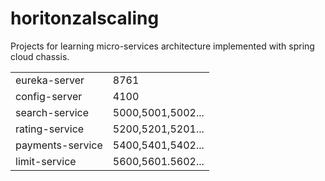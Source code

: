 # horitonzalscaling
Projects for learning micro-services architecture implemented with spring cloud chassis.

<table>
<tr><td>eureka-server</td><td>8761</td></tr>
<tr><td>config-server</td><td>4100</td></tr>

<tr><td>search-service</td><td>5000,5001,5002...</td></tr>
<tr><td>rating-service</td><td>5200,5201,5201...</td></tr>
<tr><td>payments-service</td><td>5400,5401,5402...</td></tr>
<tr><td>limit-service</td><td>5600,5601.5602...</td></tr>
</table>
